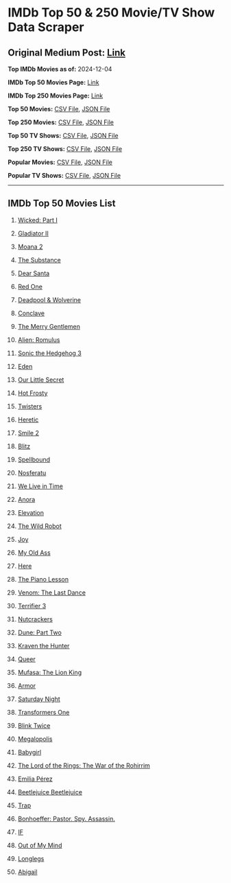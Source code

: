 # IMDb Top 50 & 250 Movie/TV Show Data Scraper

## Original Medium Post: [Link](https://medium.com/@nishantsahoo/which-movie-should-i-watch-5c83a3c0f5b1)

**Top IMDb Movies as of:** 2024-12-04

**IMDb Top 50 Movies Page:** [Link](https://www.imdb.com/search/title/?title_type=feature&release_date=2024-01-01,2024-12-31)

**IMDb Top 250 Movies Page:** [Link](https://www.imdb.com/chart/top/)

**Top 50 Movies:** [CSV File](/data/top50/movies.csv), [JSON File](/data/top50/movies.json)

**Top 250 Movies:** [CSV File](/data/top250/movies.csv), [JSON File](/data/top250/movies.json)

**Top 50 TV Shows:** [CSV File](/data/top50/shows.csv), [JSON File](/data/top50/shows.json)

**Top 250 TV Shows:** [CSV File](/data/top250/shows.csv), [JSON File](/data/top250/shows.json)

**Popular Movies:** [CSV File](/data/popular/movies.csv), [JSON File](/data/popular/movies.json)

**Popular TV Shows:** [CSV File](/data/popular/shows.csv), [JSON File](/data/popular/shows.json)

---

## IMDb Top 50 Movies List

1. [Wicked: Part I](https://www.imdb.com/title/tt1262426/)

2. [Gladiator II](https://www.imdb.com/title/tt9218128/)

3. [Moana 2](https://www.imdb.com/title/tt13622970/)

4. [The Substance](https://www.imdb.com/title/tt17526714/)

5. [Dear Santa](https://www.imdb.com/title/tt2396431/)

6. [Red One](https://www.imdb.com/title/tt14948432/)

7. [Deadpool & Wolverine](https://www.imdb.com/title/tt6263850/)

8. [Conclave](https://www.imdb.com/title/tt20215234/)

9. [The Merry Gentlemen](https://www.imdb.com/title/tt32368345/)

10. [Alien: Romulus](https://www.imdb.com/title/tt18412256/)

11. [Sonic the Hedgehog 3](https://www.imdb.com/title/tt18259086/)

12. [Eden](https://www.imdb.com/title/tt23149780/)

13. [Our Little Secret](https://www.imdb.com/title/tt31022050/)

14. [Hot Frosty](https://www.imdb.com/title/tt32359447/)

15. [Twisters](https://www.imdb.com/title/tt12584954/)

16. [Heretic](https://www.imdb.com/title/tt28015403/)

17. [Smile 2](https://www.imdb.com/title/tt29268110/)

18. [Blitz](https://www.imdb.com/title/tt15939198/)

19. [Spellbound](https://www.imdb.com/title/tt7215232/)

20. [Nosferatu](https://www.imdb.com/title/tt5040012/)

21. [We Live in Time](https://www.imdb.com/title/tt27131358/)

22. [Anora](https://www.imdb.com/title/tt28607951/)

23. [Elevation](https://www.imdb.com/title/tt23558280/)

24. [The Wild Robot](https://www.imdb.com/title/tt29623480/)

25. [Joy](https://www.imdb.com/title/tt10243672/)

26. [My Old Ass](https://www.imdb.com/title/tt18559464/)

27. [Here](https://www.imdb.com/title/tt18272208/)

28. [The Piano Lesson](https://www.imdb.com/title/tt15507512/)

29. [Venom: The Last Dance](https://www.imdb.com/title/tt16366836/)

30. [Terrifier 3](https://www.imdb.com/title/tt27911000/)

31. [Nutcrackers](https://www.imdb.com/title/tt30144381/)

32. [Dune: Part Two](https://www.imdb.com/title/tt15239678/)

33. [Kraven the Hunter](https://www.imdb.com/title/tt8790086/)

34. [Queer](https://www.imdb.com/title/tt24176060/)

35. [Mufasa: The Lion King](https://www.imdb.com/title/tt13186482/)

36. [Armor](https://www.imdb.com/title/tt29252358/)

37. [Saturday Night](https://www.imdb.com/title/tt27657135/)

38. [Transformers One](https://www.imdb.com/title/tt8864596/)

39. [Blink Twice](https://www.imdb.com/title/tt14858658/)

40. [Megalopolis](https://www.imdb.com/title/tt10128846/)

41. [Babygirl](https://www.imdb.com/title/tt30057084/)

42. [The Lord of the Rings: The War of the Rohirrim](https://www.imdb.com/title/tt14824600/)

43. [Emilia Pérez](https://www.imdb.com/title/tt20221436/)

44. [Beetlejuice Beetlejuice](https://www.imdb.com/title/tt2049403/)

45. [Trap](https://www.imdb.com/title/tt26753003/)

46. [Bonhoeffer: Pastor. Spy. Assassin.](https://www.imdb.com/title/tt26237514/)

47. [IF](https://www.imdb.com/title/tt11152168/)

48. [Out of My Mind](https://www.imdb.com/title/tt5012320/)

49. [Longlegs](https://www.imdb.com/title/tt23468450/)

50. [Abigail](https://www.imdb.com/title/tt27489557/)
